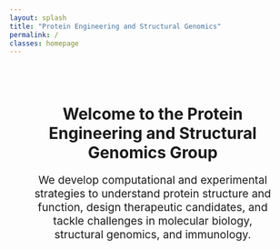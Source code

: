 ```yaml
---
layout: splash
title: "Protein Engineering and Structural Genomics"
permalink: /
classes: homepage
---
```


<div id="tsparticles" style="position: fixed; z-index: -1; width: 100%; height: 100%; top: 0; left: 0;"></div>

<script src="https://cdn.jsdelivr.net/npm/tsparticles@2.11.1/tsparticles.bundle.min.js"></script>
<script>
document.addEventListener("DOMContentLoaded", function () {
  tsParticles.load("tsparticles", {
    background: { color: { value: "#ffffff" } },
    particles: {
      number: { value: 60, density: { enable: true, value_area: 800 } },
      color: { value: "#6ec5ff" },
      links: {
        enable: true,
        color: "#6ec5ff",
        distance: 130,
        opacity: 0.3,
        width: 1
      },
      move: { enable: true, speed: 1.5, out_mode: "bounce" },
      size: { value: 3, random: true }
    },
    interactivity: {
      events: {
        onhover: { enable: true, mode: "grab" },
        onclick: { enable: true, mode: "push" }
      },
      modes: {
        grab: { distance: 160, links: { opacity: 0.5 } },
        push: { quantity: 4 }
      }
    },
    detectRetina: true
  });
});
</script>

<div style="position: relative; z-index: 1; padding: 2rem; text-align: center;">
  <h1>Welcome to the Protein Engineering and Structural Genomics Group</h1>
  <p style="font-size: 1.2rem; max-width: 700px; margin: auto;">
    We develop computational and experimental strategies to understand protein structure and function,
    design therapeutic candidates, and tackle challenges in molecular biology, structural genomics, and immunology.
  </p>
</div>

